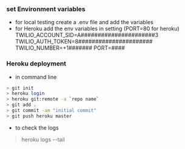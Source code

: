 ### set Environment variables
* for local testing create a .env file and add the variables
* for Heroku add the env variables in setting (PORT=80 for heroku)
TWILIO_ACCOUNT_SID=A######################3
TWILIO_AUTH_TOKEN=8######################
TWILIO_NUMBER=+1#######
PORT=####

### Heroku deployment 

* in command line 

```bash
> git init
> heroku login
> heroku git:remote -a `repo name`
> git add .
> git commit -am "initial commit"
> git push heroku master

```

* to check the logs 
> heroku logs --tail